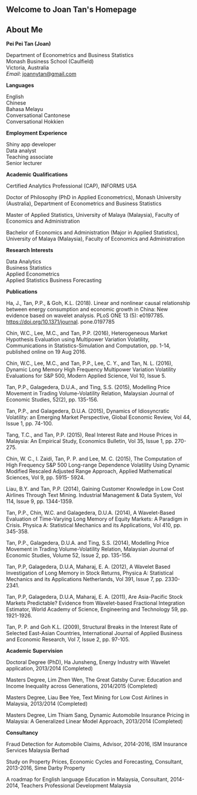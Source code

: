 ## Welcome to Joan Tan's Homepage

## About Me

**Pei Pei Tan (Joan)**


Department of Econometrics and Business Statistics  
Monash Business School (Caulfield)  
Victoria, Australia  
_Email_: <joannytan@gmail.com>

**Languages**

English  
Chinese  
Bahasa Melayu  
Conversational Cantonese  
Conversational Hokkien  

**Employment Experience**

Shiny app developer  
Data analyst  
Teaching associate  
Senior lecturer  

**Academic Qualifications**

Certified Analytics Professional (CAP), INFORMS USA

Doctor of Philosophy (PhD in Applied Econometrics), Monash University (Australia), Department of Econometrics and Business Statistics

Master of Applied Statistics, University of Malaya (Malaysia), Faculty of Economics and Administration 

Bachelor of Economics and Administration (Major in Applied Statistics), University of Malaya (Malaysia), Faculty of Economics and Administration 

**Research Interests**

Data Analytics  
Business Statistics  
Applied Econometrics  
Applied Statistics
Business Forecasting  

**Publications**

Ha, J., Tan, P.P., & Goh, K.L. (2018). Linear and nonlinear causal relationship between energy consumption and economic growth in China: New evidence based on wavelet analysis. PLoS ONE 13 (5): e0197785. https://doi.org/10.1371/journal. pone.0197785

Chin, W.C., Lee, M.C., and Tan, P.P. (2016), Heterogeneous Market Hypothesis Evaluation using Multipower Variation Volatility, Communications in Statistics-Simulation and Computation, pp. 1-14, published online on 19 Aug 2016. 

Chin, W.C., Lee, M.C., and Tan, P.P., Lee, C. Y., and Tan, N. L. (2016), Dynamic Long Memory High Frequency Multipower Variation Volatility Evaluations for S&P 500, Modern Applied Science, Vol 10, Issue 5. 

Tan, P.P., Galagedera, D.U.A., and Ting, S.S. (2015), Modelling Price Movement in Trading Volume-Volatility Relation, Malaysian Journal of Economic Studies, 52(2), pp. 135-156.

Tan, P.P., and Galagedera, D.U.A. (2015), Dynamics of Idiosyncratic Volatility: an Emerging Market Perspective, Global Economic Review, Vol 44, Issue 1, pp. 74-100. 

Tang, T.C., and Tan, P.P. (2015), Real Interest Rate and House Prices in Malaysia: An Empirical Study, Economics Bulletin, Vol 35, Issue 1, pp. 270-275.

Chin, W. C., I. Zaidi, Tan, P. P. and Lee, M. C. (2015), The Computation of High Frequency S&P 500 Long-range Dependence Volatility Using Dynamic Modified Rescaled Adjusted Range Approach, Applied Mathematical Sciences, Vol 9, pp. 5915- 5924.

Liau, B.Y. and Tan, P.P. (2014), Gaining Customer Knowledge in Low Cost Airlines Through Text Mining. Industrial Management & Data System, Vol 114, Issue 9, pp. 1344-1359. 

Tan, P.P., Chin, W.C. and Galagedera, D.U.A. (2014), A Wavelet-Based Evaluation of Time-Varying Long Memory of Equity Markets: A Paradigm in Crisis. Physica A: Statistical Mechanics and its Applications, Vol 410, pp. 345-358. 

Tan, P.P., Galagedera, D.U.A. and Ting, S.S. (2014), Modelling Price Movement in Trading Volume-Volatility Relation, Malaysian Journal of Economic Studies, Volume 52, Issue 2, pp. 135-156.

Tan, P.P, Galagedera, D.U.A, Maharaj, E. A. (2012), A Wavelet Based Investigation of Long Memory in Stock Returns, Physica A: Statistical Mechanics and its Applications Netherlands, Vol 391, Issue 7, pp. 2330-2341. 

Tan, P.P, Galagedera, D.U.A, Maharaj, E. A. (2011), Are Asia-Pacific Stock Markets Predictable? Evidence from Wavelet-based Fractional Integration Estimator, World Academy of Science, Engineering and Technology 59, pp. 1921-1926. 

Tan, P. P. and Goh K.L. (2009), Structural Breaks in the Interest Rate of Selected East-Asian Countries, International Journal of Applied Business and Economic Research, Vol 7, Issue 2, pp. 97-105. 

**Academic Supervision**

Doctoral Degree (PhD), Ha Junsheng, Energy Industry with Wavelet application, 2013/2014 (Completed)

Masters Degree, Lim Zhen Wen, The Great Gatsby Curve: Education and Income Inequality across Generations, 2014/2015 (Completed)

Masters Degree, Liau Bee Yee, Text Mining for Low Cost Airlines in Malaysia, 2013/2014 (Completed)

Masters Degree, Lim Thiam Sang, Dynamic Automobile Insurance Pricing in Malaysia: A Generalized Linear Model Approach, 2013/2014 (Completed)

**Consultancy**

Fraud Detection for Automobile Claims, Advisor, 2014-2016, ISM Insurance Services Malaysia Berhad

Study on Property Prices, Economic Cycles and Forecasting, Consultant, 2013-2016, Sime Darby Property

A roadmap for English language Education in Malaysia, Consultant, 2014-2014, Teachers Professional Development Malaysia




